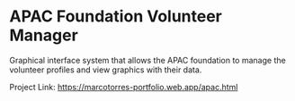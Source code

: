 # APAC Foundation Volunteer Manager
Graphical interface system that allows the APAC foundation to manage the volunteer profiles and view graphics with their data.

Project Link: https://marcotorres-portfolio.web.app/apac.html
